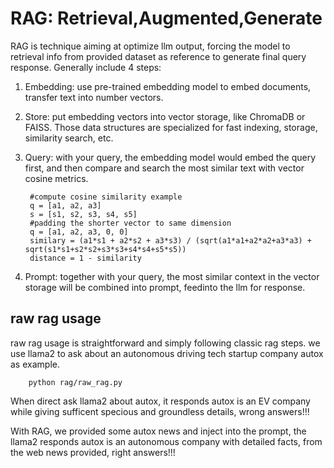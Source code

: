 
# RAG: Retrieval,Augmented,Generate
RAG is technique aiming at optimize llm output, forcing the model to retrieval info from provided 
dataset as reference to generate final query response. Generally include 4 steps: 
1) Embedding: use pre-trained embedding model to embed documents, transfer text into number vectors. 
2) Store: put embedding vectors into vector storage, like ChromaDB or FAISS. Those data structures 
          are specialized for fast indexing, storage, similarity search, etc. 
3) Query: with your query, the embedding model would embed the query first, and then compare 
          and search the most similar text with vector cosine metrics. 

        #compute cosine similarity example
        q = [a1, a2, a3]
        s = [s1, s2, s3, s4, s5]
        #padding the shorter vector to same dimension
        q = [a1, a2, a3, 0, 0]
        similary = (a1*s1 + a2*s2 + a3*s3) / (sqrt(a1*a1+a2*a2+a3*a3) + sqrt(s1*s1+s2*s2+s3*s3+s4*s4+s5*s5))
        distance = 1 - similarity

4) Prompt: together with your query, the most similar context in the vector storage will be combined 
           into prompt, feedinto the llm for response. 


## raw rag usage
raw rag usage is straightforward and simply following classic rag steps. 
we use llama2 to ask about an autonomous driving tech startup company autox as example. 

        python rag/raw_rag.py

When direct ask llama2 about autox, it responds autox is an EV company while giving sufficent specious and 
groundless details, wrong answers!!! 

With RAG, we provided some autox news and inject into the prompt, the llama2 responds autox is an autonomous 
company with detailed facts, from the web news provided, right answers!!! 
















